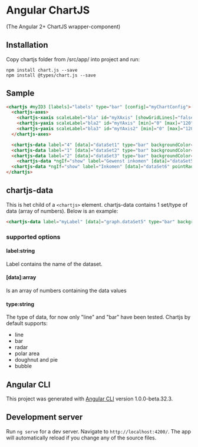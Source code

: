 # Angular ChartJS
(The Angular 2+ ChartJS wrapper-component)

## Installation
Copy chartjs folder from /src/app/ into project and run:

```
npm install chart.js --save
npm install @types/chart.js --save
```

## Sample
```html
<chartjs #myID3 [labels]="labels" type="bar" [config]="myChartConfig">
  <chartjs-axes>
    <chartjs-xaxis scaleLabel="bla" id="myXAxis" [showGridLines]="false" [stacked]="true"></chartjs-xaxis>
    <chartjs-yaxis scaleLabel="bla2" id="myYAxis" [min]="0" [max]="120" [display]="false"></chartjs-yaxis>
    <chartjs-yaxis scaleLabel="bla3" id="myYAxis2" [min]="0" [max]="120" [stacked]="true"></chartjs-yaxis>
  </chartjs-axes>

  <chartjs-data label="4" [data]="dataSet1" type="bar" backgroundColor="#815f86" yAxisId="myYAxis2"></chartjs-data>
  <chartjs-data label="1" [data]="dataSet2" type="bar" backgroundColor="#fff584" yAxisId="myYAxis2"></chartjs-data>
  <chartjs-data label="2" [data]="dataSet3" type="bar" backgroundColor="#f59695" yAxisId="myYAxis2"></chartjs-data>
    <chartjs-data *ngIf="show" label="Gewenst inkomen" [data]="dataSet5" pointRadius="0" borderColor="#815f86" backgroundColor="rgba(129,95,134,.2)" borderWidth="3" type="line" yAxisId="myYAxis"></chartjs-data>
  <chartjs-data *ngIf="show" label="Inkomen" [data]="dataSet6" pointRadius="0" borderColor="#815f86" backgroundColor="rgba(129,95,134,.2)" borderWidth="3" type="line" yAxisId="myYAxis"></chartjs-data>
</chartjs>
```

## chartjs-data
This is het child of a ```<chartjs>``` element. chartjs-data contains 1 set/type of data (array of numbers). Below is an example:
```html
<chartjs-data label="myLabel" [data]="graph.dataSet5" type="bar" backgroundColor="#815f86" yAxisId="myYAxis2"></chartjs-data>
```
### supported options

#### label:string
Label contains the name of the dataset.
#### [data]:array
Is an array of numbers containing the data values
#### type:string
The type of data, for now only "line" and "bar" have been tested.
Chartjs by default supports:
- line
- bar
- radar
- polar area
- doughnut and pie
- bubble


## Angular CLI

This project was generated with [Angular CLI](https://github.com/angular/angular-cli) version 1.0.0-beta.32.3.

## Development server
Run `ng serve` for a dev server. Navigate to `http://localhost:4200/`. The app will automatically reload if you change any of the source files.